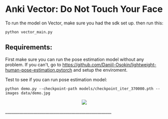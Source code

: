 # Anki Vector: Do Not Touch Your Face


To run the model on Vector, make sure you had the sdk set up.
then run this:

```
python vector_main.py
```


## Requirements: 
First make sure you can run the pose estimation model without any problem. If you can't, go to https://github.com/Daniil-Osokin/lightweight-human-pose-estimation.pytorch and setup the enviroment.

Test to see if you can run pose estimation model:
```
python demo.py --checkpoint-path models/checkpoint_iter_370000.pth --images data/demo.jpg 
```
 
<p align="center">
  <img src="data/preview.jpg" />
</p>
_____________________________________________________
